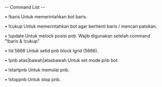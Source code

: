 -- Command List --


• !baris
Untuk memerintahkan bot baris.

• !cukup
Untuk memerintahkan bot agar berhenti baris / mencari patokan.

• !update
Untuk melock posisi pnb.
Wajib digunakan setelah command "!baris & !cukup" 

• !id 5666
Untuk setid pnb block lgrid (5666).

• !pnb atas|bawah|atasbawah
Untuk set mode pnb bot.

• !startpnb
Untuk memulai pnb.

• !stoppnb
Untuk stop pnb.
